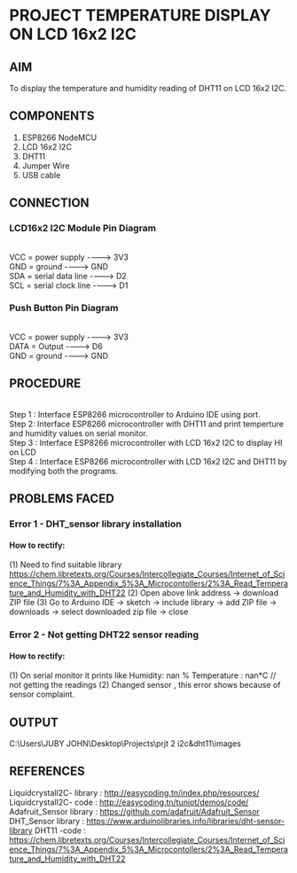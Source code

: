 # PROJECT TEMPERATURE DISPLAY ON LCD 16x2 I2C


## AIM
To display the temperature and humidity reading of DHT11 on LCD 16x2 I2C.


## COMPONENTS

1.	ESP8266 NodeMCU
2.	LCD 16x2 I2C
3.	DHT11
4.	Jumper Wire
5.	USB cable

## CONNECTION

### LCD16x2 I2C Module Pin Diagram
 
<br> VCC = power supply ---->  3V3
<br> GND = ground          ---->  GND
<br> SDA = serial data line   ---->  D2
<br> SCL = serial clock line   ---->  D1

### Push Button Pin Diagram

 

<br> VCC    = power supply  ---->  3V3
<br> DATA  = Output     ---->  D6
<br> GND   = ground   ---->  GND


## PROCEDURE

<br> Step 1 : Interface ESP8266 microcontroller to Arduino IDE using port.
<br> Step 2: Interface ESP8266 microcontroller with DHT11 and print temperture and humidity values on serial monitor.
<br> Step 3 : Interface ESP8266 microcontroller with LCD 16x2 I2C to display HI on LCD
<br> Step 4 : Interface ESP8266 microcontroller with LCD 16x2 I2C and DHT11 by modifying both the programs.


## PROBLEMS FACED

### Error 1 -   DHT_sensor library installation
#### How to rectify:
(1)  Need to find suitable library
https://chem.libretexts.org/Courses/Intercollegiate_Courses/Internet_of_Science_Things/7%3A_Appendix_5%3A_Microcontollers/2%3A_Read_Temperature_and_Humidity_with_DHT22
(2)  Open above link address -> download ZIP file
(3)  Go to Arduino IDE -> sketch -> include library -> add ZIP file -> downloads -> select downloaded zip file -> close
### Error 2 -   Not getting DHT22 sensor reading 
#### How to rectify:
(1)  On serial monitor it prints like
              Humidity: nan %  Temperature : nan*C      // not getting the readings 
(2)  Changed sensor , this error shows because of sensor complaint.


## OUTPUT
C:\Users\JUBY JOHN\Desktop\Projects\prjt 2 i2c&dht11\images

## REFERENCES
LiquidcrystalI2C- library : http://easycoding.tn/index.php/resources/
LiquidcrystalI2C- code : http://easycoding.tn/tuniot/demos/code/
Adafruit_Sensor library : https://github.com/adafruit/Adafruit_Sensor
DHT_Sensor library  :
 https://www.arduinolibraries.info/libraries/dht-sensor-library
DHT11 -code : https://chem.libretexts.org/Courses/Intercollegiate_Courses/Internet_of_Science_Things/7%3A_Appendix_5%3A_Microcontollers/2%3A_Read_Temperature_and_Humidity_with_DHT22


